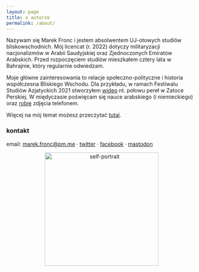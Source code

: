 ```yaml
---
layout: page
title: o autorze
permalink: /about/
---
```


Nazywam się Marek Fronc i jestem absolwentem UJ-otowych studiów bliskowschodnich. Mój licencat (r. 2022) dotyczy militaryzacji nacjonalizmów w Arabii Saudyjskiej oraz Zjednoczonych Emiratów Arabskich. Przed rozpoczęciem studiów mieszkałem cztery lata w Bahrajnie, który regularnie odwiedzam.

Moje główne zainteresowania to relacje społeczno-polityczne i historia współczesna Bliskiego Wschodu. Dla przykładu, w ramach Festiwalu Studiów Azjatyckich 2021 stworzyłem [wideo](https://www.youtube.com/watch?v=ST6vbuUlQ8E) nt. połowu pereł w Zatoce Perskiej. W międyczasie poświęcam się nauce arabskiego (i niemieckiego) oraz [robię](https://instagram.com/abumarkey) zdjęcia telefonem. 

Więcej na mój temat możesz przeczytać [tutaj](https://abumarkey.github.io/). 

### kontakt

email: marek.fronc@pm.me · [twitter](https://twitter.com/arabizmy) · [facebook](https://www.facebook.com/arabizmy) · <a rel="me" href="https://101010.pl/@marc">mastodon</a>

<center><img src="https://i.postimg.cc/0N2VRbhh/D146074-E-0-C75-434-C-8-B13-F627-C0382682.png" alt="self-portrait" width="300" /></center>
